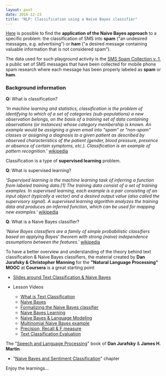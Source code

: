 ```yaml
---
layout: post
date: 2016-12-23
title: "NLP: Classification using a Naive Bayes classifier"
---
```


[Here]() is possible to find the __application of the Naive Bayes approach__ to a specific problem: the classification of SMS into __spam__ ("an undesired messages, e.g. advertising") or __ham__ ("a desired message containing valuable information that is not considered spam”).

The data used for such playground activity is the [SMS Spam Collection v. 1](http://www.dt.fee.unicamp.br/~tiago/smsspamcollection/), a public set of SMS messages that have been collected for mobile phone spam research where each message has been properly labeled as __spam__ or __ham__.

### Background information

__Q:__ What is classification?

_'In machine learning and statistics, classification is the problem of identifying to which of a set of categories (sub-populations) a new observation belongs, on the basis of a training set of data containing observations (or instances) whose category membership is known. An example would be assigning a given email into "spam" or "non-spam" classes or assigning a diagnosis to a given patient as described by observed characteristics of the patient (gender, blood pressure, presence or absence of certain symptoms, etc.). Classification is an example of pattern recognition.'_ [wikipedia](https://en.wikipedia.org/wiki/Statistical_classification)

Classification is a type of __supervised learning__ problem.

__Q__: What is supervised learning?

_'Supervised learning is the machine learning task of inferring a function from labeled training data.[1] The training data consist of a set of training examples. In supervised learning, each example is a pair consisting of an input object (typically a vector) and a desired output value (also called the supervisory signal). A supervised learning algorithm analyzes the training data and produces an inferred function, which can be used for mapping new examples.'_ [wikipedia](https://en.wikipedia.org/wiki/Supervised_learning)

__Q__: What is a Naive Bayes classifier?

_'Naive Bayes classifiers are a family of simple probabilistic classifiers based on applying Bayes' theorem with strong (naive) independence assumptions between the features.'_ [wikipedia](https://en.wikipedia.org/wiki/Naive_Bayes_classifier)

To have a better overview and understanding of the theory behind text classification & Naive Bayes classifiers, the material created by __Dan Jurafsky & Christopher Manning__ for the __"Natural Language Processing" MOOC__ at __Coursera__ is a great starting point

* [Slides around Text Classification & Naive Bayes](http://spark-public.s3.amazonaws.com/nlp/slides/naivebayes.pdf)


* Lesson Videos
  * [What is Text Classification](https://www.youtube.com/watch?v=c3fnHA6yLeY&list=PL6397E4B26D00A269&index=24)
  * [Naive Bayes](https://www.youtube.com/watch?v=DdYSMwEWbd4&list=PL6397E4B26D00A269&index=25)
  * [Formalizing the Naive Bayes classifier](https://www.youtube.com/watch?v=TpjPzKODuXo&list=PL6397E4B26D00A269&index=26)
  * [Naive Bayes Learning](https://www.youtube.com/watch?v=0hxaqDbdIeE&list=PL6397E4B26D00A269&index=27)
  * [Naive Bayes & Language Modeling](https://www.youtube.com/watch?v=ALna9TjBS8Q&list=PL6397E4B26D00A269&index=28)
  * [Multinomial Naive Bayes example](https://www.youtube.com/watch?v=pc36aYTP44o&t=2s&list=PL6397E4B26D00A269&index=29)
  * [Precision, Recall & F measure](https://www.youtube.com/watch?v=2akd6uwtowc&list=PL6397E4B26D00A269&index=30)
  * [Text Classification Evaluation](https://www.youtube.com/watch?v=OwwdYHWRB5E&list=PL6397E4B26D00A269&index=31)  



The "[Speech and Language Processing](https://web.stanford.edu/~jurafsky/slp3/)" book of __Dan Jurafsky__ & __James H. Martin__

* "[Naive Bayes and Sentiment
Classification](https://web.stanford.edu/~jurafsky/slp3/6.pdf)" chapter

Enjoy the learnings...
